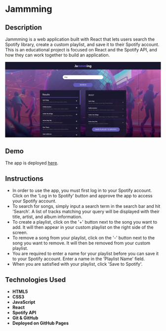 # Jammming

## Description

Jammming is a web application built with React that lets users search the Spotify library, create a custom playlist, and save it to their Spotify account. This is an educational project is focused on React and the Spotify API, and how they can work together to build an application.

![Jammming](./screenshots/screenshot.jpeg)

## Demo

The app is deployed [here](https://oaktec.github.io/jammming/).

## Instructions

- In order to use the app, you must first log in to your Spotify account. Click on the 'Log in to Spotify' button and approve the app to access your Spotify account.
- To search for songs, simply input a search term in the search bar and hit 'Search'. A list of tracks matching your query will be displayed with their title, artist, and album information.
- To create a playlist, click on the '+' button next to the song you want to add. It will then appear in your custom playlist on the right side of the screen.
- To remove a song from your playlist, click on the '-' button next to the song you want to remove. It will then be removed from your custom playlist.
- You are required to enter a name for your playlist before you can save it to your Spotify account. Enter a name in the 'Playlist Name' field.
- When you are satisfied with your playlist, click 'Save to Spotify'.

## Technologies Used

- **HTML5**
- **CSS3**
- **JavaScript**
- **React**
- **Spotify API**
- **Git & GitHub**
- **Deployed on GitHub Pages**
